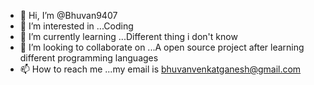 - 👋 Hi, I’m @Bhuvan9407
- 👀 I’m interested in ...Coding
- 🌱 I’m currently learning ...Different thing i don't know
- 💞️ I’m looking to collaborate on ...A open source project after learning different programming languages
- 📫 How to reach me ...my email  is bhuvanvenkatganesh@gmail.com

<!---
Bhuvan9407/Bhuvan9407 is a ✨ special ✨ repository because its `README.md` (this file) appears on your GitHub profile.
You can click the Preview link to take a look at your changes.
--->
